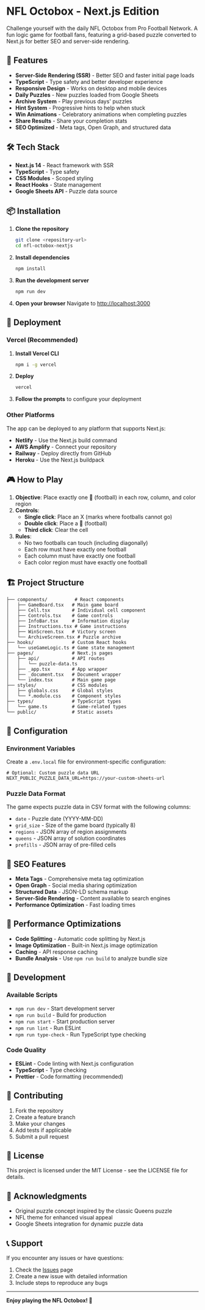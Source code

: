 # NFL Octobox - Next.js Edition

Challenge yourself with the daily NFL Octobox from Pro Football Network. A fun logic game for football fans, featuring a grid-based puzzle converted to Next.js for better SEO and server-side rendering.

## 🚀 Features

- **Server-Side Rendering (SSR)** - Better SEO and faster initial page loads
- **TypeScript** - Type safety and better developer experience
- **Responsive Design** - Works on desktop and mobile devices
- **Daily Puzzles** - New puzzles loaded from Google Sheets
- **Archive System** - Play previous days' puzzles
- **Hint System** - Progressive hints to help when stuck
- **Win Animations** - Celebratory animations when completing puzzles
- **Share Results** - Share your completion stats
- **SEO Optimized** - Meta tags, Open Graph, and structured data

## 🛠️ Tech Stack

- **Next.js 14** - React framework with SSR
- **TypeScript** - Type safety
- **CSS Modules** - Scoped styling
- **React Hooks** - State management
- **Google Sheets API** - Puzzle data source

## 📦 Installation

1. **Clone the repository**
   ```bash
   git clone <repository-url>
   cd nfl-octobox-nextjs
   ```

2. **Install dependencies**
   ```bash
   npm install
   ```

3. **Run the development server**
   ```bash
   npm run dev
   ```

4. **Open your browser**
   Navigate to [http://localhost:3000](http://localhost:3000)

## 🚀 Deployment

### Vercel (Recommended)

1. **Install Vercel CLI**
   ```bash
   npm i -g vercel
   ```

2. **Deploy**
   ```bash
   vercel
   ```

3. **Follow the prompts** to configure your deployment

### Other Platforms

The app can be deployed to any platform that supports Next.js:

- **Netlify** - Use the Next.js build command
- **AWS Amplify** - Connect your repository
- **Railway** - Deploy directly from GitHub
- **Heroku** - Use the Next.js buildpack

## 🎮 How to Play

1. **Objective**: Place exactly one 🏈 (football) in each row, column, and color region
2. **Controls**:
   - **Single click**: Place an X (marks where footballs cannot go)
   - **Double click**: Place a 🏈 (football)
   - **Third click**: Clear the cell
3. **Rules**:
   - No two footballs can touch (including diagonally)
   - Each row must have exactly one football
   - Each column must have exactly one football
   - Each color region must have exactly one football

## 🏗️ Project Structure

```
├── components/          # React components
│   ├── GameBoard.tsx   # Main game board
│   ├── Cell.tsx        # Individual cell component
│   ├── Controls.tsx    # Game controls
│   ├── InfoBar.tsx     # Information display
│   ├── Instructions.tsx # Game instructions
│   ├── WinScreen.tsx   # Victory screen
│   └── ArchiveScreen.tsx # Puzzle archive
├── hooks/              # Custom React hooks
│   └── useGameLogic.ts # Game state management
├── pages/              # Next.js pages
│   ├── api/            # API routes
│   │   └── puzzle-data.ts
│   ├── _app.tsx        # App wrapper
│   ├── _document.tsx   # Document wrapper
│   └── index.tsx       # Main game page
├── styles/             # CSS modules
│   ├── globals.css     # Global styles
│   └── *.module.css    # Component styles
├── types/              # TypeScript types
│   └── game.ts         # Game-related types
└── public/             # Static assets
```

## 🔧 Configuration

### Environment Variables

Create a `.env.local` file for environment-specific configuration:

```env
# Optional: Custom puzzle data URL
NEXT_PUBLIC_PUZZLE_DATA_URL=https://your-custom-sheets-url
```

### Puzzle Data Format

The game expects puzzle data in CSV format with the following columns:

- `date` - Puzzle date (YYYY-MM-DD)
- `grid_size` - Size of the game board (typically 8)
- `regions` - JSON array of region assignments
- `queens` - JSON array of solution coordinates
- `prefills` - JSON array of pre-filled cells

## 🎯 SEO Features

- **Meta Tags** - Comprehensive meta tag optimization
- **Open Graph** - Social media sharing optimization
- **Structured Data** - JSON-LD schema markup
- **Server-Side Rendering** - Content available to search engines
- **Performance Optimization** - Fast loading times

## 🚀 Performance Optimizations

- **Code Splitting** - Automatic code splitting by Next.js
- **Image Optimization** - Built-in Next.js image optimization
- **Caching** - API response caching
- **Bundle Analysis** - Use `npm run build` to analyze bundle size

## 🧪 Development

### Available Scripts

- `npm run dev` - Start development server
- `npm run build` - Build for production
- `npm run start` - Start production server
- `npm run lint` - Run ESLint
- `npm run type-check` - Run TypeScript type checking

### Code Quality

- **ESLint** - Code linting with Next.js configuration
- **TypeScript** - Type checking
- **Prettier** - Code formatting (recommended)

## 🤝 Contributing

1. Fork the repository
2. Create a feature branch
3. Make your changes
4. Add tests if applicable
5. Submit a pull request

## 📄 License

This project is licensed under the MIT License - see the LICENSE file for details.

## 🙏 Acknowledgments

- Original puzzle concept inspired by the classic Queens puzzle
- NFL theme for enhanced visual appeal
- Google Sheets integration for dynamic puzzle data

## 📞 Support

If you encounter any issues or have questions:

1. Check the [Issues](https://github.com/your-repo/issues) page
2. Create a new issue with detailed information
3. Include steps to reproduce any bugs

---

**Enjoy playing the NFL Octobox! 🏈**